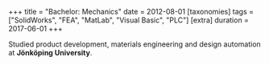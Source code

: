 +++
title = "Bachelor: Mechanics"
date = 2012-08-01
[taxonomies]
tags = ["SolidWorks", "FEA", "MatLab", "Visual Basic", "PLC"]
[extra]
duration = 2017-06-01
+++

Studied product development, materials engineering and design automation at **Jönköping University**.
